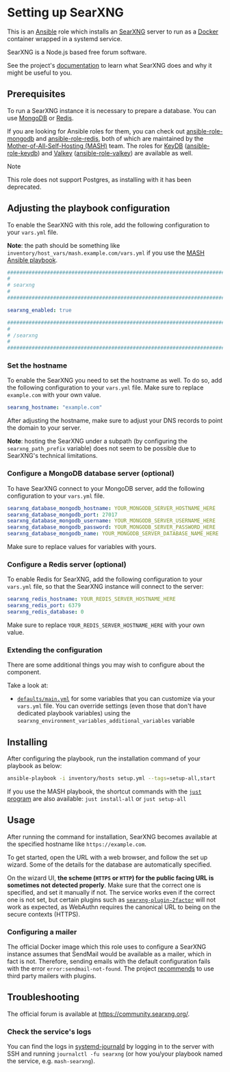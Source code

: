 <!--
SPDX-FileCopyrightText: 2020 - 2024 MDAD project contributors
SPDX-FileCopyrightText: 2020 - 2024 Slavi Pantaleev
SPDX-FileCopyrightText: 2020 Aaron Raimist
SPDX-FileCopyrightText: 2020 Chris van Dijk
SPDX-FileCopyrightText: 2020 Dominik Zajac
SPDX-FileCopyrightText: 2020 Mickaël Cornière
SPDX-FileCopyrightText: 2022 François Darveau
SPDX-FileCopyrightText: 2022 Julian Foad
SPDX-FileCopyrightText: 2022 Warren Bailey
SPDX-FileCopyrightText: 2023 Antonis Christofides
SPDX-FileCopyrightText: 2023 Felix Stupp
SPDX-FileCopyrightText: 2023 Julian-Samuel Gebühr
SPDX-FileCopyrightText: 2023 Pierre 'McFly' Marty
SPDX-FileCopyrightText: 2024 Thomas Miceli
SPDX-FileCopyrightText: 2024 - 2025 Suguru Hirahara

SPDX-License-Identifier: AGPL-3.0-or-later
-->

# Setting up SearXNG

This is an [Ansible](https://www.ansible.com/) role which installs an [SearXNG](https://github.com/SearXNG/SearXNG/) server to run as a [Docker](https://www.docker.com/) container wrapped in a systemd service.

SearXNG is a Node.js based free forum software.

See the project's [documentation](https://docs.searxng.org/) to learn what SearXNG does and why it might be useful to you.

## Prerequisites

To run a SearXNG instance it is necessary to prepare a database. You can use [MongoDB](https://mongodb.com) or [Redis](https://redis.io/).

If you are looking for Ansible roles for them, you can check out [ansible-role-mongodb](https://github.com/mother-of-all-self-hosting/ansible-role-mongodb) and [ansible-role-redis](https://github.com/mother-of-all-self-hosting/ansible-role-redis), both of which are maintained by the [Mother-of-All-Self-Hosting (MASH)](https://github.com/mother-of-all-self-hosting) team. The roles for [KeyDB](https://keydb.dev/) ([ansible-role-keydb](https://github.com/mother-of-all-self-hosting/ansible-role-keydb)) and [Valkey](https://valkey.io/) ([ansible-role-valkey](https://github.com/mother-of-all-self-hosting/ansible-role-valkey)) are available as well.

>[!NOTE]
> This role does not support Postgres, as installing with it has been deprecated.

## Adjusting the playbook configuration

To enable the SearXNG with this role, add the following configuration to your `vars.yml` file.

**Note**: the path should be something like `inventory/host_vars/mash.example.com/vars.yml` if you use the [MASH Ansible playbook](https://github.com/mother-of-all-self-hosting/mash-playbook).

```yaml
########################################################################
#                                                                      #
# searxng                                                              #
#                                                                      #
########################################################################

searxng_enabled: true

########################################################################
#                                                                      #
# /searxng                                                             #
#                                                                      #
########################################################################
```

### Set the hostname

To enable the SearXNG you need to set the hostname as well. To do so, add the following configuration to your `vars.yml` file. Make sure to replace `example.com` with your own value.

```yaml
searxng_hostname: "example.com"
```

After adjusting the hostname, make sure to adjust your DNS records to point the domain to your server.

**Note**: hosting the SearXNG under a subpath (by configuring the `searxng_path_prefix` variable) does not seem to be possible due to SearXNG's technical limitations.

### Configure a MongoDB database server (optional)

To have SearXNG connect to your MongoDB server, add the following configuration to your `vars.yml` file.

```yaml
searxng_database_mongodb_hostname: YOUR_MONGODB_SERVER_HOSTNAME_HERE
searxng_database_mongodb_port: 27017
searxng_database_mongodb_username: YOUR_MONGODB_SERVER_USERNAME_HERE
searxng_database_mongodb_password: YOUR_MONGODB_SERVER_PASSWORD_HERE
searxng_database_mongodb_name: YOUR_MONGODB_SERVER_DATABASE_NAME_HERE
```

Make sure to replace values for variables with yours.

### Configure a Redis server (optional)

To enable Redis for SearXNG, add the following configuration to your `vars.yml` file, so that the SearXNG instance will connect to the server:

```yaml
searxng_redis_hostname: YOUR_REDIS_SERVER_HOSTNAME_HERE
searxng_redis_port: 6379
searxng_redis_database: 0
```

Make sure to replace `YOUR_REDIS_SERVER_HOSTNAME_HERE` with your own value.

### Extending the configuration

There are some additional things you may wish to configure about the component.

Take a look at:

- [`defaults/main.yml`](../defaults/main.yml) for some variables that you can customize via your `vars.yml` file. You can override settings (even those that don't have dedicated playbook variables) using the `searxng_environment_variables_additional_variables` variable

## Installing

After configuring the playbook, run the installation command of your playbook as below:

```sh
ansible-playbook -i inventory/hosts setup.yml --tags=setup-all,start
```

If you use the MASH playbook, the shortcut commands with the [`just` program](https://github.com/mother-of-all-self-hosting/mash-playbook/blob/main/docs/just.md) are also available: `just install-all` or `just setup-all`

## Usage

After running the command for installation, SearXNG becomes available at the specified hostname like `https://example.com`.

To get started, open the URL with a web browser, and follow the set up wizard. Some of the details for the database are automatically specified.

On the wizard UI, **the scheme (`HTTPS` or `HTTP`) for the public facing URL is sometimes not detected properly**. Make sure that the correct one is specified, and set it manually if not. The service works even if the correct one is not set, but certain plugins such as [`searxng-plugin-2factor`](https://github.com/julianlam/searxng-plugin-2factor) will not work as expected, as WebAuthn requires the canonical URL to being on the secure contexts (HTTPS).

### Configuring a mailer

The official Docker image which this role uses to configure a SearXNG instance assumes that SendMail would be available as a mailer, which in fact is not. Therefore, sending emails with the default configuration fails with the error `error:sendmail-not-found`. The project [recommends](https://docs.searxng.org/configuring/plugins/emailers/) to use third party mailers with plugins.

## Troubleshooting

The official forum is available at <https://community.searxng.org/>.

### Check the service's logs

You can find the logs in [systemd-journald](https://www.freedesktop.org/software/systemd/man/systemd-journald.service.html) by logging in to the server with SSH and running `journalctl -fu searxng` (or how you/your playbook named the service, e.g. `mash-searxng`).
